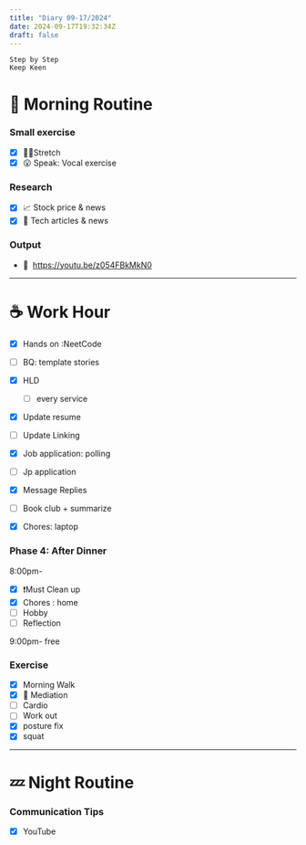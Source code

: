 ```yaml
---
title: "Diary 09-17/2024"  
date: 2024-09-17T19:32:34Z
draft: false
---
```


```tsx
Step by Step
Keep Keen
```

# 🍳 Morning Routine

### Small exercise

- [x]  🧎‍♀️Stretch
- [x]  😮 Speak: Vocal exercise

### Research

- [x]  📈 Stock price & news
- [x]  👾 Tech articles & news

### Output

- 🎥  https://youtu.be/z054FBkMkN0

---

# ☕ Work Hour

- [x]  Hands on :NeetCode
- [ ]  BQ: template stories
- [x]  HLD
    - [ ]  every service

- [x]  Update resume
- [ ]  Update Linking
- [x]  Job application: polling
- [ ]  Jp application
- [x]  Message Replies

- [ ]  Book club + summarize
- [x]  Chores: laptop

### Phase 4: After Dinner

8:00pm-

- [x]  ❗Must Clean up
- [x]  Chores : home
- [ ]  Hobby
- [ ]  Reflection

9:00pm- free

### Exercise

- [x]  Morning Walk
- [x]  🧘 Mediation
- [ ]  Cardio
- [ ]  Work out
- [x]  posture fix
- [x]  squat

---

# 💤 Night Routine

### Communication Tips

- [x]  YouTube